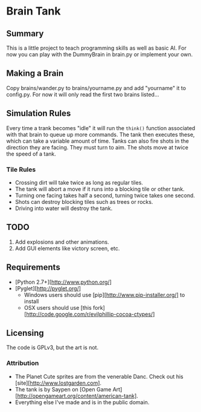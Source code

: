 # Brain Tank
## Summary
This is a little project to teach programming skills as well as basic AI.
For now you can play with the DummyBrain in brain.py or implement your own.

## Making a Brain
Copy brains/wander.py to brains/yourname.py and add "yourname" it to config.py.
For now it will only read the first two brains listed...

## Simulation Rules
Every time a trank becomes "idle" it will run the `think()` function associated
with that brain to queue up more commands. The tank then executes these, 
which can take a variable amount of time.
Tanks can also fire shots in the direction they are facing. 
They must turn to aim.  The shots move at twice the speed of a tank.
### Tile Rules
  * Crossing dirt will take twice as long as regular tiles.
  * The tank will abort a move if it runs into a blocking tile or other tank.
  * Turning one facing takes half a second, turning twice takes one second.
  * Shots can destroy blocking tiles such as trees or rocks.
  * Driving into water will destroy the tank.

## TODO
  1. Add explosions and other animations.
  2. Add GUI elements like victory screen, etc.

## Requirements
  * [Python 2.7+][http://www.python.org/]
  * [Pyglet][http://pyglet.org/]
    * Windows users should use [pip][http://www.pip-installer.org/] to install
    * OSX users should use [this fork][http://code.google.com/r/evilphillip-cocoa-ctypes/]

## Licensing
The code is GPLv3, but the art is not.

### Attribution
  * The Planet Cute sprites are from the venerable Danc. Check out his [site][http://www.lostgarden.com].
  * The tank is by Saypen on [Open Game Art][http://opengameart.org/content/american-tank].
  * Everything else I've made and is in the public domain.

